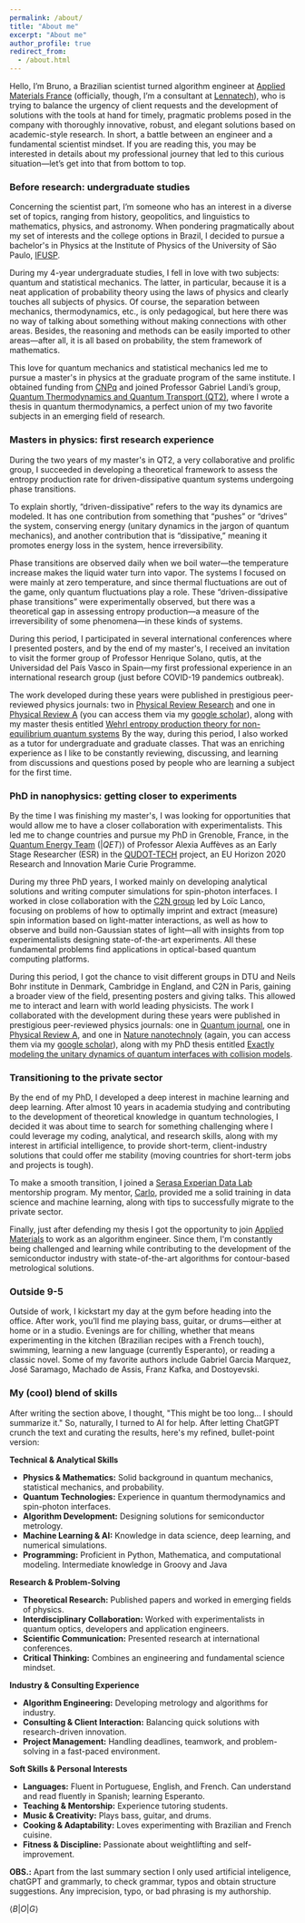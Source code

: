 ```yaml
---
permalink: /about/
title: "About me"
excerpt: "About me"
author_profile: true
redirect_from: 
  - /about.html
---
```

<!-- Disclaimer: The technical publications shared on this website are authored by me and do not represent the opinions of my current or former employers unless explicitly mentioned. -->

Hello, I’m Bruno, a Brazilian scientist turned algorithm engineer at [Applied Materials France](https://www.appliedmaterials.com/eu/en/about/europe-overview/france-overview.html) (officially, though, I’m a consultant at [Lennatech](https://www.lennatech.com/)), who is trying to balance the urgency of client requests and the development of solutions with the tools at hand for timely, pragmatic problems posed in the company with thoroughly innovative, robust, and elegant solutions based on academic-style research. In short, a battle between an engineer and a fundamental scientist mindset. If you are reading this, you may be interested in details about my professional journey that led to this curious situation—let’s get into that from bottom to top.

### Before research: undergraduate studies
Concerning the scientist part, I’m someone who has an interest in a diverse set of topics, ranging from history, geopolitics, and linguistics to mathematics, physics, and astronomy. When pondering pragmatically about my set of interests and the college options in Brazil, I decided to pursue a bachelor's in Physics at the Institute of Physics of the University of São Paulo, [IFUSP](http://portal.if.usp.br/ifusp/).

During my 4-year undergraduate studies, I fell in love with two subjects: quantum and statistical mechanics. The latter, in particular, because it is a neat application of probability theory using the laws of physics and clearly touches all subjects of physics. Of course, the separation between mechanics, thermodynamics, etc., is only pedagogical, but here there was no way of talking about something without making connections with other areas. Besides, the reasoning and methods can be easily imported to other areas—after all, it is all based on probability, the stem framework of mathematics. 

This love for quantum mechanics and statistical mechanics led me to pursue a master's in physics at the graduate program of the same institute. I obtained funding from [CNPq](https://www.gov.br/cnpq/pt-br) and joined Professor Gabriel Landi’s group, [Quantum Thermodynamics and Quantum Transport (QT2)](https://www.pas.rochester.edu/~gtlandi/), where I wrote a thesis in quantum thermodynamics, a perfect union of my two favorite subjects in an emerging field of research.

### Masters in physics: first research experience

During the two years of my master's in QT2, a very collaborative and prolific group, I succeeded in developing a theoretical framework to assess the entropy production rate for driven-dissipative quantum systems undergoing phase transitions. 

To explain shortly, “driven-dissipative” refers to the way its dynamics are modeled. It has one contribution from something that “pushes” or “drives” the system, conserving energy (unitary dynamics in the jargon of quantum mechanics), and another contribution that is “dissipative,” meaning it promotes energy loss in the system, hence irreversibility. 

Phase transitions are observed daily when we boil water—the temperature increase makes the liquid water turn into vapor. The systems I focused on were mainly at zero temperature, and since thermal fluctuations are out of the game, only quantum fluctuations play a role. These “driven-dissipative phase transitions” were experimentally observed, but there was a theoretical gap in assessing entropy production—a measure of the irreversibility of some phenomena—in these kinds of systems. 

During this period, I participated in several international conferences where I presented posters, and by the end of my master's, I received an invitation to visit the former group of Professor Henrique Solano, qutis, at the Universidad del País Vasco in Spain—my first professional experience in an international research group (just before COVID-19 pandemics outbreak). 

The work developed during these years were published in prestigious peer-reviewed physics journals: two in [Physical Review Research](https://journals.aps.org/prresearch/about) and one in [Physical Review A](https://journals.aps.org/pra/about) (you can access them via my [google scholar](https://scholar.google.com/citations?user=Hq4mgYkAAAAJ&hl=en)), along with my master thesis entitled [Wehrl entropy production theory for non-equilibrium quantum systems](https://www.teses.usp.br/teses/disponiveis/43/43134/tde-07052020-121421/en.php) By the way, during this period, I also worked as a tutor for undergraduate and graduate classes. That was an enriching experience as I like to be constantly reviewing, discussing, and learning from discussions and questions posed by people who are learning a subject for the first time.

### PhD in nanophysics: getting closer to experiments

By the time I was finishing my master's, I was looking for opportunities that would allow me to have a closer collaboration with experimentalists. This led me to change countries and pursue my PhD in Grenoble, France, in the [Quantum Energy Team](https://quantum-energy-team.cnrs.fr/) ($\vert QET \rangle$) of Professor Alexia Auffèves as an Early Stage Researcher (ESR) in the [QUDOT-TECH](https://qudot-tech.cea.fr/) project, an EU Horizon 2020 Research and Innovation Marie Curie Programme. 

During my three PhD years, I worked mainly on developing analytical solutions and writing computer simulations for spin-photon interfaces. I worked in close collaboration with the [C2N group](https://goss.c2n.universite-paris-saclay.fr/en/members/loic-lanco-2/) led by Loïc Lanco, focusing on problems of how to optimally imprint and extract (measure) spin information based on light-matter interactions, as well as how to observe and build non-Gaussian states of light—all with insights from top experimentalists designing state-of-the-art experiments. All these fundamental problems find applications in optical-based quantum computing platforms. 

During this period, I got the chance to visit different groups in DTU and Neils Bohr institute in Denmark, Cambridge in England, and C2N in Paris, gaining a broader view of the field, presenting posters and giving talks. This allowed me to interact and learn with world leading physicists. The work I collaborated with the development during these years were published in prestigious peer-reviewed physics journals: one in [Quantum journal](https://quantum-journal.org/about/),  one in [Physical Review A](https://journals.aps.org/pra/about), and one in [Nature nanotechnoly](https://www.nature.com/nnano/journal-impact) (again, you can access them via my [google scholar](https://scholar.google.com/citations?user=Hq4mgYkAAAAJ&hl=en)), along with my PhD thesis entitled [Exactly modeling the unitary dynamics of quantum interfaces with collision models](https://theses.hal.science/tel-04536539/).

### Transitioning to the private sector

By the end of my PhD, I developed a deep interest in machine learning and deep learning. After almost 10 years in academia studying and contributing to the development of theoretical knowledge in quantum technologies, I decided it was about time to search for something challenging where I could leverage my coding, analytical, and research skills, along with my interest in artificial intelligence, to provide short-term, client-industry solutions that could offer me stability (moving countries for short-term jobs and projects is tough). 

To make a smooth transition, I joined a [Serasa Experian Data Lab](https://www.linkedin.com/showcase/serasa-experian-datalab/posts/?feedView=all) mentorship program. My mentor, [Carlo](https://vitaliset.github.io/tutoring-guideline/), provided me a solid training in data science and machine learning, along with tips to successfully migrate to the private sector. 

Finally, just after defending my thesis I got the opportunity to join [Applied Materials](https://www.appliedmaterials.com/il/en/about/israel-overview.html) to work as an algorithm engineer. Since them, I'm constantly being challenged and learning while contributing to the development of the semiconductor industry with state-of-the-art algorithms for contour-based metrological solutions.

### Outside 9-5

Outside of work, I kickstart my day at the gym before heading into the office. After work, you’ll find me playing bass, guitar, or drums—either at home or in a studio. Evenings are for chilling, whether that means experimenting in the kitchen (Brazilian recipes with a French touch), swimming, learning a new language (currently Esperanto), or reading a classic novel. Some of my favorite authors include Gabriel Garcia Marquez, José Saramago, Machado de Assis, Franz Kafka, and Dostoyevski.


### My (cool) blend of skills 

After writing the section above, I thought, "This might be too long… I should summarize it." So, naturally, I turned to AI for help. After letting ChatGPT crunch the text and curating the results, here's my refined, bullet-point version:

**Technical & Analytical Skills**  
- **Physics & Mathematics:** Solid background in quantum mechanics, statistical mechanics, and probability.  
- **Quantum Technologies:** Experience in quantum thermodynamics and spin-photon interfaces.  
- **Algorithm Development:** Designing solutions for semiconductor metrology.  
- **Machine Learning & AI:** Knowledge in data science, deep learning, and numerical simulations.  
- **Programming:** Proficient in Python, Mathematica, and computational modeling. Intermediate knowledge in Groovy and Java

**Research & Problem-Solving**  
- **Theoretical Research:** Published papers and worked in emerging fields of physics.  
- **Interdisciplinary Collaboration:** Worked with experimentalists in quantum optics, developers and application engineers.  
- **Scientific Communication:** Presented research at international conferences.  
- **Critical Thinking:** Combines an engineering and fundamental science mindset.  

**Industry & Consulting Experience**  
- **Algorithm Engineering:** Developing metrology and algorithms for industry.  
- **Consulting & Client Interaction:** Balancing quick solutions with research-driven innovation.  
- **Project Management:** Handling deadlines, teamwork, and problem-solving in a fast-paced environment.  

**Soft Skills & Personal Interests**  
- **Languages:** Fluent in Portuguese, English, and French. Can understand and read fluently in Spanish; learning Esperanto.  
- **Teaching & Mentorship:** Experience tutoring students.  
- **Music & Creativity:** Plays bass, guitar, and drums.  
- **Cooking & Adaptability:** Loves experimenting with Brazilian and French cuisine.  
- **Fitness & Discipline:** Passionate about weightlifting and self-improvement.  

**OBS.:** Apart from the last summary section I only used artificial inteligence, chatGPT and grammarly, to check grammar, typos and obtain structure suggestions. Any imprecision, typo, or bad phrasing is my authorship.

$\langle B \vert O \vert G \rangle$
